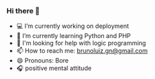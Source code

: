 ### Hi there 👋

- 💻 I’m currently working on deployment 
- 🐍 I’m currently learning Python and PHP
- 🤔 I'm looking for help with logic programming
- 📫 How to reach me: brunoluiz.gn@gmail.com
- 😄 Pronouns: Bore
- 🎧 positive mental attitude

<!--
**brunoluizgn/brunoluizgn** is a ✨ _special_ ✨ repository because its `README.md` (this file) appears on your GitHub profile.

Here are some ideas to get you started:

- 🔭 I’m currently working on deployment 
- 🐍 I’m currently learning Python
- 🤔 I'm looking for help with logic programming
- 📫 How to reach me: brunoluiz.gn@gmail.com
- 😄 Pronouns: Bore
-->
